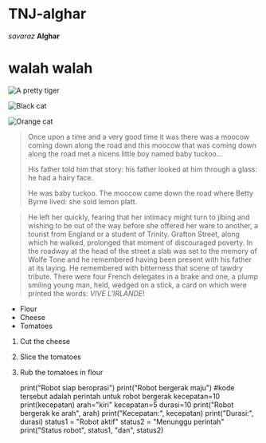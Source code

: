 # TNJ-alghar

_savaraz_
**Alghar**
# walah walah

![A pretty tiger](https://upload.wikimedia.org/wikipedia/commons/5/56/Tiger.50.jpg)

![Black cat][black]

![Orange cat][Orange]

[Black]: https://upload.wikimedia.org/wikipedia/commons/a/a3/81_INF_DIV_SSI.jpg
[orange]: http://icons.iconarchive.com/icons/google/noto-emoji-animals-nature/256/22221-cat-icon.png

>Once upon a time and a very good time it was there was a moocow coming down along the road and this moocow that was coming down along the road met a nicens little boy named baby tuckoo...
>
>His father told him that story: his father looked at him through a glass: he had a hairy face.
>
>He was baby tuckoo. The moocow came down the road where Betty Byrne lived: she sold lemon platt.

>He left her quickly, fearing that her intimacy might turn to jibing and wishing to be out of the way before she offered her ware to another, a tourist from England or a student of Trinity. Grafton Street, along which he walked, prolonged that moment of discouraged poverty. In the roadway at the head of the street a slab was set to the memory of Wolfe Tone and he remembered having been present with his father at its laying. He remembered with bitterness that scene of tawdry tribute. There were four French delegates in a brake and one, a plump smiling young man, held, wedged on a stick, a card on which were printed the words: _VIVE L'IRLANDE_!

* Flour
* Cheese
* Tomatoes

 1. Cut the cheese
2. Slice the tomatoes
3. Rub the tomatoes in flour




   print("Robot siap beroprasi")
print("Robot bergerak maju") #kode tersebut adalah perintah untuk robot bergerak
kecepatan=10
print(kecepatan)
arah="kiri"
kecepatan=5
durasi=10
print("Robot bergerak ke arah", arah)
print("Kecepatan:", kecepatan)
print("Durasi:", durasi)
status1 = "Robot aktif"
status2 = "Menunggu perintah"
print("Status robot", status1, "dan", status2)

